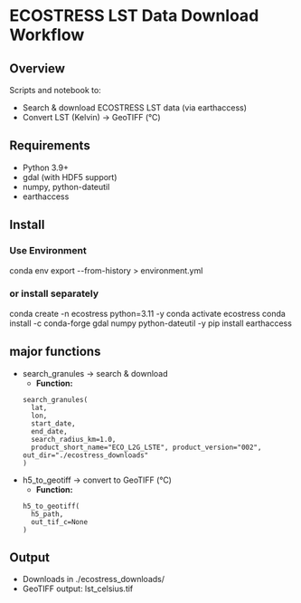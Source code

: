 # ECOSTRESS LST Data Download Workflow

## Overview
Scripts and notebook to:
- Search & download ECOSTRESS LST data (via earthaccess)
- Convert LST (Kelvin) → GeoTIFF (°C)

## Requirements
- Python 3.9+
- gdal (with HDF5 support)
- numpy, python-dateutil
- earthaccess

## Install
### Use Environment
conda env export --from-history > environment.yml
### or install separately
conda create -n ecostress python=3.11 -y
conda activate ecostress
conda install -c conda-forge gdal numpy python-dateutil -y
pip install earthaccess

## major functions
- search_granules → search & download
  - **Function:** 
  ```
  search_granules(
	lat, 
	lon, 
	start_date, 
	end_date, 
	search_radius_km=1.0, 
	product_short_name="ECO_L2G_LSTE", product_version="002", out_dir="./ecostress_downloads"
  )
  ```
- h5_to_geotiff → convert to GeoTIFF (°C)
  - **Function:** 
  ```
  h5_to_geotiff(
	h5_path, 
	out_tif_c=None
  )
  ```

## Output
- Downloads in ./ecostress_downloads/
- GeoTIFF output: lst_celsius.tif
